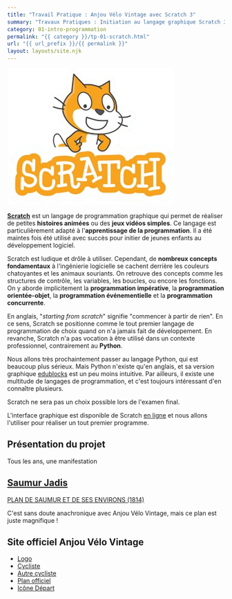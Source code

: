 ```yaml
---
title: "Travail Pratique : Anjou Vélo Vintage avec Scratch 3"
summary: "Travaux Pratiques : Initiation au langage graphique Scratch 3."
category: 01-intro-programmation
permalink: "{{ category }}/tp-01-scratch.html"
url: "{{ url_prefix }}/{{ permalink }}"
layout: layouts/site.njk
---
```


![Scratch logo](./assets/scratch-logo.png)

[**Scratch**](https://scratch.mit.edu/projects/editor/) est un langage de programmation graphique qui permet de réaliser de petites **histoires animées** ou des **jeux vidéos simples**. Ce langage est particulièrement adapté à l'**apprentissage de la programmation**. Il a été maintes fois été utilisé avec succès pour initier de jeunes enfants au développement logiciel.

Scratch est ludique et drôle à utiliser. Cependant, de **nombreux concepts fondamentaux** à l'ingénierie logicielle se cachent derrière les couleurs chatoyantes et les animaux souriants. On retrouve des concepts comme les structures de contrôle, les variables, les boucles, ou encore les fonctions. On y aborde implicitement la **programmation impérative**, la **programmation orientée-objet**, la **programmation événementielle** et la **programmation concurrente**.

En anglais, "*starting from scratch*" signifie "commencer à partir de rien". En ce sens, Scratch se positionne comme le tout premier langage de programmation de choix quand on n'a jamais fait de développement. En revanche, Scratch n'a pas vocation à être utilisé dans un contexte professionnel, contrairement au **Python**.

Nous allons très prochaintement passer au langage Python, qui est beaucoup plus sérieux. Mais Python n'existe qu'en anglais, et sa version graphique [edublocks](https://app.edublocks.org/) est un peu moins intuitive. Par ailleurs, il existe une multitude de langages de programmation, et c'est toujours intéressant d'en connaître plusieurs.

Scratch ne sera pas un choix possible lors de l'examen final.

L'interface graphique est disponible de Scratch [en ligne](https://scratch.mit.edu/projects/editor/) et nous allons l'utiliser pour réaliser un tout premier programme.

## Présentation du projet

Tous les ans, une manifestation 


[Saumur Jadis](https://saumur-jadis.pagesperso-orange.fr/)
----------------------------------------------------------

[PLAN DE SAUMUR ET DE  SES ENVIRONS (1814)](https://saumur-jadis.pagesperso-orange.fr/plans/plan1814.htm)

C'est sans doute anachronique avec Anjou Vélo Vintage, mais ce plan est juste magnifique !


Site officiel Anjou Vélo Vintage
--------------------------------

* [Logo](https://www.anjou-velo-vintage.com/images/logo.png)
* [Cycliste](https://www.anjou-velo-vintage.com/images/parcours/Visuels_personnages/personnages-2017-small/big/abby-cyclette-21.png)
* [Autre cycliste](https://www.anjou-velo-vintage.com/images/dresscode/glamour.png)
* [Plan officiel](https://www.anjou-velo-vintage.com/images/parcours/parcours2021/AVV21-PLAN-ABBY-CYCLETTE-35-KM-FR.jpg)
* [Icône Départ](https://www.anjou-velo-vintage.com/images/esprit-avv/pictos/depart.png)

